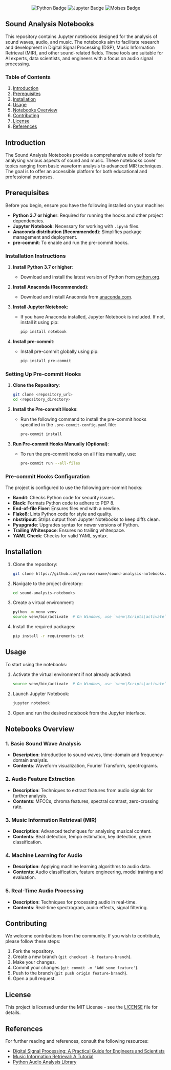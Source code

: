<!-- Tools & Technology -->

<div align="center">

   ![Python Badge](https://img.shields.io/badge/-Python-3B4252?style=flat&logo=python&logoColor=EBCB8B)
   ![Jupyter Badge](https://img.shields.io/badge/-Jupyter-3B4252?style=flat&logo=jupyter&logoColor=D08770)
   ![Moises Badge](https://img.shields.io/badge/-Moises-3B4252?style=flat&logo=moises&logoColor=8FBCBB)

</div>


## Sound Analysis Notebooks

This repository contains Jupyter notebooks designed for the analysis of sound waves, audio, and music. The notebooks aim to facilitate research and development in Digital Signal Processing (DSP), Music Information Retrieval (MIR), and other sound-related fields. These tools are suitable for AI experts, data scientists, and engineers with a focus on audio signal processing.

### Table of Contents

1. [Introduction](#introduction)
2. [Prerequisites](#prerequisites)
3. [Installation](#installation)
4. [Usage](#usage)
5. [Notebooks Overview](#notebooks-overview)
6. [Contributing](#contributing)
7. [License](#license)
8. [References](#references)

## Introduction

The Sound Analysis Notebooks provide a comprehensive suite of tools for analysing various aspects of sound and music. These notebooks cover topics ranging from basic waveform analysis to advanced MIR techniques. The goal is to offer an accessible platform for both educational and professional purposes.


## Prerequisites

Before you begin, ensure you have the following installed on your machine:

- **Python 3.7 or higher**: Required for running the hooks and other project dependencies.
- **Jupyter Notebook**: Necessary for working with `.ipynb` files.
- **Anaconda distribution (Recommended)**: Simplifies package management and deployment.
- **pre-commit**: To enable and run the pre-commit hooks.

### Installation Instructions

1. **Install Python 3.7 or higher**:
    - Download and install the latest version of Python from [python.org](https://www.python.org/downloads/).

2. **Install Anaconda (Recommended)**:
    - Download and install Anaconda from [anaconda.com](https://www.anaconda.com/products/distribution#download-section).

3. **Install Jupyter Notebook**:
    - If you have Anaconda installed, Jupyter Notebook is included. If not, install it using pip:
      ```sh
      pip install notebook
      ```

4. **Install pre-commit**:
    - Install pre-commit globally using pip:
      ```sh
      pip install pre-commit
      ```

### Setting Up Pre-commit Hooks

1. **Clone the Repository**:
    ```sh
    git clone <repository_url>
    cd <repository_directory>
    ```

2. **Install the Pre-commit Hooks**:
    - Run the following command to install the pre-commit hooks specified in the `.pre-commit-config.yaml` file:
      ```sh
      pre-commit install
      ```

3. **Run Pre-commit Hooks Manually (Optional)**:
    - To run the pre-commit hooks on all files manually, use:
      ```sh
      pre-commit run --all-files
      ```

### Pre-commit Hooks Configuration

The project is configured to use the following pre-commit hooks:

- **Bandit**: Checks Python code for security issues.
- **Black**: Formats Python code to adhere to PEP 8.
- **End-of-file Fixer**: Ensures files end with a newline.
- **Flake8**: Lints Python code for style and quality.
- **nbstripout**: Strips output from Jupyter Notebooks to keep diffs clean.
- **Pyupgrade**: Upgrades syntax for newer versions of Python.
- **Trailing Whitespace**: Ensures no trailing whitespace.
- **YAML Check**: Checks for valid YAML syntax.


## Installation

1. Clone the repository:

    ```bash
    git clone https://github.com/yourusername/sound-analysis-notebooks.git
    ```

2. Navigate to the project directory:

    ```bash
    cd sound-analysis-notebooks
    ```

3. Create a virtual environment:

    ```bash
    python -m venv venv
    source venv/bin/activate  # On Windows, use `venv\Scripts\activate`
    ```

4. Install the required packages:

    ```bash
    pip install -r requirements.txt
    ```

## Usage

To start using the notebooks:

1. Activate the virtual environment if not already activated:

    ```bash
    source venv/bin/activate  # On Windows, use `venv\Scripts\activate`
    ```

2. Launch Jupyter Notebook:

    ```bash
    jupyter notebook
    ```

3. Open and run the desired notebook from the Jupyter interface.

## Notebooks Overview

### 1. Basic Sound Wave Analysis

- **Description**: Introduction to sound waves, time-domain and frequency-domain analysis.
- **Contents**: Waveform visualization, Fourier Transform, spectrograms.

### 2. Audio Feature Extraction

- **Description**: Techniques to extract features from audio signals for further analysis.
- **Contents**: MFCCs, chroma features, spectral contrast, zero-crossing rate.

### 3. Music Information Retrieval (MIR)

- **Description**: Advanced techniques for analysing musical content.
- **Contents**: Beat detection, tempo estimation, key detection, genre classification.

### 4. Machine Learning for Audio

- **Description**: Applying machine learning algorithms to audio data.
- **Contents**: Audio classification, feature engineering, model training and evaluation.

### 5. Real-Time Audio Processing

- **Description**: Techniques for processing audio in real-time.
- **Contents**: Real-time spectrogram, audio effects, signal filtering.

## Contributing

We welcome contributions from the community. If you wish to contribute, please follow these steps:

1. Fork the repository.
2. Create a new branch (`git checkout -b feature-branch`).
3. Make your changes.
4. Commit your changes (`git commit -m 'Add some feature'`).
5. Push to the branch (`git push origin feature-branch`).
6. Open a pull request.

## License

This project is licensed under the MIT License - see the [LICENSE](LICENSE) file for details.

## References

For further reading and references, consult the following resources:
<!-- todo -->
- [Digital Signal Processing: A Practical Guide for Engineers and Scientists](https://www.example.com)
- [Music Information Retrieval: A Tutorial](https://www.example.com)
- [Python Audio Analysis Library](https://www.example.com)
